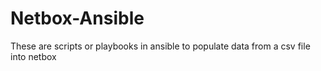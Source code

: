 # Netbox-Ansible
These are scripts or playbooks in ansible to populate data from a csv file into netbox
